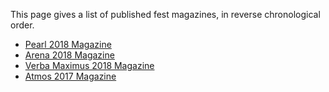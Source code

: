 <!-- TITLE: Fest Magazines -->
<!-- SUBTITLE: Fest Magazines are special publications by Journal Club to report on the happenings of a fest. The three big fests of the college Pearl, Arena and Atmos usually have a fest mag, as does the literary fest, Verba Maximus. -->

This page gives a list of published fest magazines, in reverse chronological order. 

- [Pearl 2018 Magazine](/news/fests/pearl-18)
- [Arena 2018 Magazine](/news/fests/arena-18)
- [Verba Maximus 2018 Magazine](/news/fests/vm-18)
- [Atmos 2017 Magazine](/news/fests/atmos-17)